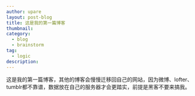 ```yaml
---
author: upare
layout: post-blog
title: 这是我的第一篇博客
thumbnail:
category:
  - blog
  - brainstorm
tag:
  - logic
description: 
---
```

这是我的第一篇博客，其他的博客会慢慢迁移回自己的网站，因为微博、lofter、tumblr都不靠谱，数据放在自己的服务器才会更踏实，前提是黑客不要来搞我。